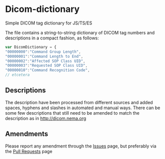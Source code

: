 # Dicom-dictionary
Simple DICOM tag dictionary for JS/TS/ES

The file contains a string-to-string dictionary of DICOM tag numbers and descriptions in a compact fashion, as follows:

````javascript
var DicomDictionary = {
"00000000":"Command Group Length",
"00000001":"Command Length to End",
"00000002":"Affected SOP Class UID",
"00000003":"Requested SOP Class UID",
"00000010":"Command Recognition Code",
// etcetera
````

## Descriptions
The description have been processed from different sources and added spaces, hyphens and slashes in automated and manual ways. There can be some few descriptions that still need to be amended to match the description as in http://dicom.nema.org

## Amendments
Please report any amendment through the [Issues](https://github.com/Efferent-Health/Dicom-dictionary/issues) page, but preferably via the [Pull Requests](https://github.com/Efferent-Health/Dicom-dictionary/pulls) page
